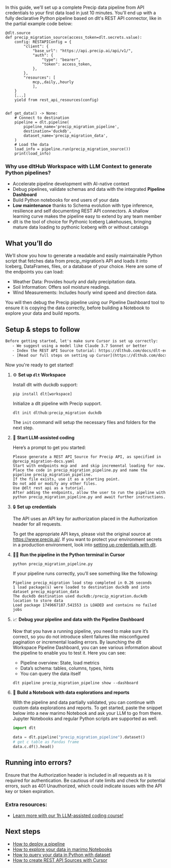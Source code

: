 In this guide, we'll set up a complete Precip data pipeline from API credentials to your first data load in just 10 minutes. You'll end up with a fully declarative Python pipeline based on dlt's REST API connector, like in the partial example code below:

```python-outcome
@dlt.source
def precip_migration_source(access_token=dlt.secrets.value):
    config: RESTAPIConfig = {
        "client": {
            "base_url": "https://api.precip.ai/api/v1/",
            "auth": {
                "type": "bearer",
                "token": access_token,
            },
        },
        "resources": [
            mcp,,daily,,hourly
            ],
    }
    [...]
    yield from rest_api_resources(config)


def get_data() -> None:
    # Connect to destination
    pipeline = dlt.pipeline(
        pipeline_name='precip_migration_pipeline',
        destination='duckdb',
        dataset_name='precip_migration_data', 
    )
    # Load the data
    load_info = pipeline.run(precip_migration_source())
    print(load_info) 
```

### Why use dltHub Workspace with LLM Context to generate Python pipelines?

- Accelerate pipeline development with AI-native context
- Debug pipelines, validate schemas and data with the integrated **Pipeline Dashboard**
- Build Python notebooks for end users of your data
- **Low maintenance** thanks to Schema evolution with type inference, resilience and self documenting REST API connectors. A shallow learning curve makes the pipeline easy to extend by any team member
- dlt is the tool of choice for Pythonic Iceberg Lakehouses, bringing mature data loading to pythonic Iceberg with or without catalogs

## What you’ll do

We’ll show you how to generate a readable and easily maintainable Python script that fetches data from precip_migration’s API and loads it into Iceberg, DataFrames, files, or a database of your choice. Here are some of the endpoints you can load:

- Weather Data: Provides hourly and daily precipitation data.
- Soil Information: Offers soil moisture readings.
- Wind Measurements: Includes hourly wind speed and direction data.

You will then debug the Precip pipeline using our Pipeline Dashboard tool to ensure it is copying the data correctly, before building a Notebook to explore your data and build reports.

## Setup & steps to follow

```default
Before getting started, let's make sure Cursor is set up correctly:
   - We suggest using a model like Claude 3.7 Sonnet or better
   - Index the REST API Source tutorial: https://dlthub.com/docs/dlt-ecosystem/verified-sources/rest_api/ and add it to context as **@dlt rest api**
   - [Read our full steps on setting up Cursor](https://dlthub.com/docs/dlt-ecosystem/llm-tooling/cursor-restapi#23-configuring-cursor-with-documentation)
```

Now you're ready to get started!

1. ⚙️ **Set up `dlt` Workspace**
    
    Install dlt with duckdb support:
    ```shell
    pip install dlt[workspace]
    ```

    Initialize a dlt pipeline with Precip support.
    ```shell
    dlt init dlthub:precip_migration duckdb
    ```

    The `init` command will setup the necessary files and folders for the next step.
    
2. 🤠 **Start LLM-assisted coding**
    
    Here’s a prompt to get you started:
    
    ```prompt
    Please generate a REST API Source for Precip API, as specified in @precip_migration-docs.yaml 
    Start with endpoints mcp and  and skip incremental loading for now. 
    Place the code in precip_migration_pipeline.py and name the pipeline precip_migration_pipeline. 
    If the file exists, use it as a starting point. 
    Do not add or modify any other files. 
    Use @dlt rest api as a tutorial. 
    After adding the endpoints, allow the user to run the pipeline with python precip_migration_pipeline.py and await further instructions.
    ```

    
3. 🔒 **Set up credentials** 
    
    The API uses an API key for authorization placed in the Authorization header for all requests.
    
    To get the appropriate API keys, please visit the original source at https://www.precip.ai/.
    If you want to protect your environment secrets in a production environment, look into [setting up credentials with dlt](https://dlthub.com/docs/walkthroughs/add_credentials).
    
4. 🏃‍♀️ **Run the pipeline in the Python terminal in Cursor**
    
    ```shell
    python precip_migration_pipeline.py
    ```
    
    If your pipeline runs correctly, you’ll see something like the following:
    
    ```shell
    Pipeline precip_migration load step completed in 0.26 seconds
    1 load package(s) were loaded to destination duckdb and into dataset precip_migration_data
    The duckdb destination used duckdb:/precip_migration.duckdb location to store data
    Load package 1749667187.541553 is LOADED and contains no failed jobs
    ```
    
5. 📈 **Debug your pipeline and data with the Pipeline Dashboard**

    Now that you have a running pipeline, you need to make sure it’s correct, so you do not introduce silent failures like misconfigured pagination or incremental loading errors. By launching the dlt Workspace Pipeline Dashboard, you can see various information about the pipeline to enable you to test it. Here you can see:
    - Pipeline overview: State, load metrics
    - Data’s schema: tables, columns, types, hints
    - You can query the data itself
    
    ```shell
    dlt pipeline precip_migration_pipeline show --dashboard
    ```
    
6. 🐍 **Build a Notebook with data explorations and reports**

    With the pipeline and data partially validated, you can continue with custom data explorations and reports. To get started, paste the snippet below into a new marimo Notebook and ask your LLM to go from there. Jupyter Notebooks and regular Python scripts are supported as well.

    
    ```python
    import dlt

   data = dlt.pipeline("precip_migration_pipeline").dataset()
   # get c table as Pandas frame
   data.c.df().head()
    ```

## Running into errors?

Ensure that the Authorization header is included in all requests as it is required for authentication. Be cautious of rate limits and check for potential errors, such as 401 Unauthorized, which could indicate issues with the API key or token expiration.

### Extra resources:

- [Learn more with our 1h LLM-assisted coding course!](https://www.youtube.com/watch?v=GGid70rnJuM)

## Next steps

- [How to deploy a pipeline](https://dlthub.com/docs/walkthroughs/deploy-a-pipeline)
- [How to explore your data in marimo Notebooks](https://dlthub.com/docs/general-usage/dataset-access/marimo)
- [How to query your data in Python with dataset](https://dlthub.com/docs/general-usage/dataset-access/dataset)
- [How to create REST API Sources with Cursor](https://dlthub.com/docs/dlt-ecosystem/llm-tooling/cursor-restapi)